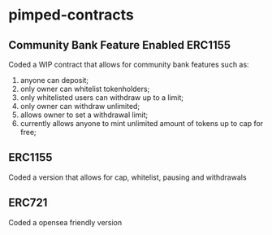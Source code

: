 # pimped-contracts

## Community Bank Feature Enabled ERC1155
Coded a WIP contract that allows for community bank features such as:

1. anyone can deposit;
2. only owner can whitelist tokenholders;
3. only whitelisted users can withdraw up to a limit;
4. only owner can withdraw unlimited;
5. allows owner to set a withdrawal limit;
6. currently allows anyone to mint unlimited amount of tokens up to cap for free;

## ERC1155
Coded a version that allows for cap, whitelist, pausing and withdrawals

## ERC721
Coded a opensea friendly version
